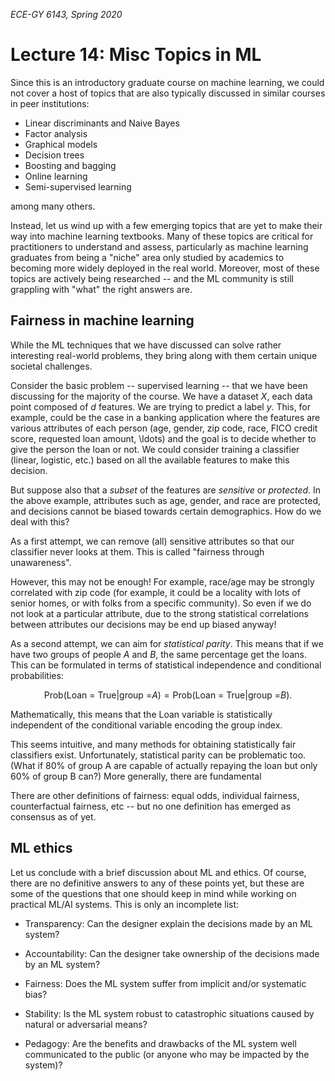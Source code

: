 _ECE-GY 6143, Spring 2020_

# Lecture 14: Misc Topics in ML

Since this is an introductory graduate course on machine learning, we could not cover a host of topics that are also typically discussed in similar courses in peer institutions:

* Linear discriminants and Naive Bayes
* Factor analysis
* Graphical models
* Decision trees
* Boosting and bagging
* Online learning
* Semi-supervised learning

among many others.

Instead, let us wind up with a few emerging topics that are yet to make their way into machine learning textbooks. Many of these topics are critical for practitioners to understand and assess, particularly as machine learning graduates from being a "niche" area only studied by academics to becoming more widely deployed in the real world. Moreover, most of these topics are actively being researched -- and the ML community is still grappling with "what" the right answers are.

## Fairness in machine learning

While the ML techniques that we have discussed can solve rather interesting real-world problems, they bring along with them certain unique societal challenges.

Consider the basic problem -- supervised learning -- that we have been discussing for the majority of the course. We have a dataset $X$, each data point composed of $d$ features. We are trying to predict a label $y$. This, for example, could be the case in a banking application where the features are various attributes of each person (age, gender, zip code, race, FICO credit score, requested loan amount, \ldots) and the goal is to decide whether to give the person the loan or not. We could consider training a classifier (linear, logistic, etc.) based on all the available features to make this decision.

But suppose also that a *subset* of the features are *sensitive* or *protected*. In the above example, attributes such as age, gender, and race are protected, and decisions cannot be biased towards certain demographics. How do we deal with this?

As a first attempt, we can remove (all) sensitive attributes so that our classifier never looks at them. This is called "fairness through unawareness".

However, this may not be enough! For example, race/age may be strongly correlated with zip code (for example, it could be a locality with lots of senior homes, or with folks from a specific community). So even if we do not look at a particular attribute, due to the strong statistical correlations between attributes our decisions may be end up biased anyway!

As a second attempt, we can aim for *statistical parity*. This means that if we have two groups of people $A$ and $B$, the same percentage get the loans. This can be formulated in terms of statistical independence and conditional probabilities:  

$$
\text{Prob}(\text{Loan = True} | \text{group =} A) = \text{Prob}(\text{Loan = True} | \text{group =} B).
$$

Mathematically, this means that the $\text{Loan}$ variable is statistically independent of the conditional variable encoding the group index.

This seems intuitive, and many methods for obtaining statistically fair classifiers exist. Unfortunately, statistical parity can be problematic too. (What if $80 \%$ of group A are capable of actually repaying the loan but only $60 \%$ of group B can?) More generally, there are fundamental  

There are other definitions of fairness: equal odds, individual fairness, counterfactual fairness, etc -- but no one definition has emerged as consensus as of yet.

## ML ethics

Let us conclude with a brief discussion about ML and ethics. Of course, there are no definitive answers to any of these points yet, but these are some of the questions that one should keep in mind while working on practical ML/AI systems. This is only an incomplete list:

* Transparency: Can the designer explain the decisions made by an ML system?

* Accountability: Can the designer take ownership of the decisions made by an ML system?

* Fairness: Does the ML system suffer from implicit and/or systematic bias?

* Stability: Is the ML system robust to catastrophic situations caused by natural or adversarial means?

* Pedagogy: Are the benefits and drawbacks of the ML system well communicated to the public (or anyone who may be impacted by the system)?
